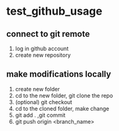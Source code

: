 # test_github_usage
## connect to git remote
1. log in github account
2. create new repository
## make modifications locally
1. create new folder
2. cd to the new folder, git clone the repo
3. (optional) git checkout <branch-name>
4. cd to the cloned folder, make change
5. git add . ,git commit
6. git push origin <branch_name>

